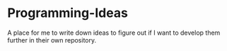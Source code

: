 # Programming-Ideas

A place for me to write down ideas to figure out if I want to develop them further in their own repository.